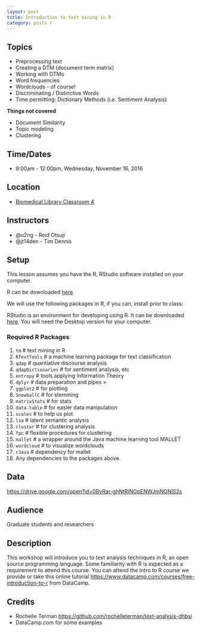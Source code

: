 ```yaml
---
layout: post
title: Introduction to text mining in R
category: posts r
---
```


## Topics

* Preprocessing text  
* Creating a DTM (document term matrix)
* Working with DTMs
* Word frequencies
* Wordclouds - of course!
* Discriminating / Distinctive Words
* Time permitting: Dictionary Methods (i.e. Sentiment Analysis)

**Things not covered**

* Document Similarity
* Topic modeling
* Clustering

## Time/Dates

* 9:00am - 12:00pm, Wednesday, November 16, 2016

## Location

* [Biomedical Library Classroom 4](http://maps.google.com/maps?q=32.875270,%20-117.236917)

## Instructors

* @u2ng - Reid Otsuji
* @jt14den - Tim Dennis  

## Setup

This lesson assumes you have the R, RStudio software installed on your computer.

R can be downloaded [here](https://cran.r-project.org/mirrors.html).

We will use the following packages in R, if you can, install prior to class:

RStudio is an environment for developing using R. It can be downloaded [here](https://www.rstudio.com/products/rstudio/download/). You will need the Desktop version for your computer.

###  Required R Packages

1. `tm` # text mining in R
2. `RTextTools` # a machine learning package for text classification
3. `qdap` # quantiative discourse analysis
4. `qdapDictionaries` # for sentiment analysis, etc
4. `entropy` # tools applying Information Theory
5. `dplyr` # data preparation and pipes $>$
6. `ggplot2` # for plotting
7. `SnowballC` # for stemming
8. `matrixStats` # for stats
9. `data.table` # for easier data manipulation
10. `scales` # to help us plot
11. `lsa` # latent semantic analysis
12. `cluster` # for clustering analysis
13. `fpc` # flexible procedures for clustering
14. `mallet` # a wrapper around the Java machine learning tool MALLET
15. `wordcloud` # to visualize wordclouds
16. `rJava` # dependency for mallet
17. Any dependencies to the packages above.

## Data

<https://drive.google.com/open?id=0ByRar-ghNtRlNGpENWJmNGNlS2s>

## Audience

Graduate students and researchers

## Description

This workshop will introduce you to text analysis techniques in R, an open source programming language. Some familiarity with R is expected as a requirement to attend this course.  You can attend the Intro to R course we provide or take this online tutorial <https://www.datacamp.com/courses/free-introduction-to-r> from DataCamp.

## Credits

* Rochelle Terman <https://github.com/rochelleterman/text-analysis-dhbsi>
* DataCamp.com for some examples
